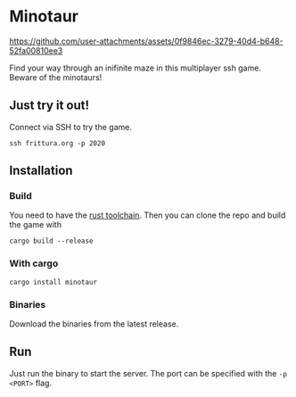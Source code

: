# Minotaur



https://github.com/user-attachments/assets/0f9846ec-3279-40d4-b648-52fa00810ee3




Find your way through an inifinite maze in this multiplayer ssh game. Beware of the minotaurs!

## Just try it out!

Connect via SSH to try the game.

```
ssh frittura.org -p 2020
```

## Installation

### Build

You need to have the [rust toolchain](https://www.rust-lang.org/tools/install). Then you can clone the repo and build the game with

`cargo build --release`

### With cargo

`cargo install minotaur`

### Binaries

Download the binaries from the latest release.

## Run

Just run the binary to start the server. The port can be specified with the `-p <PORT>` flag.